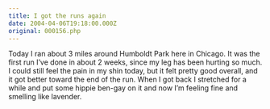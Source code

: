 ```yaml
---
title: I got the runs again
date: 2004-04-06T19:18:00.000Z
original: 000156.php
---
```


Today I ran about 3 miles around Humboldt Park here in Chicago. It was the first run I’ve done in about 2 weeks, since my leg has been hurting so much. I could still feel the pain in my shin today, but it felt pretty good overall, and it got better toward the end of the run. When I got back I stretched for a while and put some hippie ben-gay on it and now I’m feeling fine and smelling like lavender.
